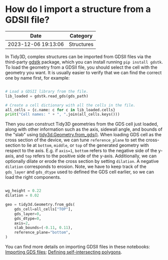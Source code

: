 # How do I import a structure from a GDSII file?

| Date       | Category    |
|------------|-------------|
| 2023-12-06 19:13:06 | Structures |


In Tidy3D, complex structures can be imported from GDSII files via the third-party [gdstk](https://heitzmann.github.io/gdstk/) package, which you can install running `pip install gdstk`. To load the geometry from a GDSII file, you should select the cell with the geometry you want. It is usually easier to verify that we can find the correct one by name first, for example:



```python

# Load a GDSII library from the file.
lib_loaded = gdstk.read_gds(gds_path)

# Create a cell dictionary with all the cells in the file.
all_cells = {c.name: c for c in lib_loaded.cells}
print("Cell names: " + ", ".join(all_cells.keys()))

```



Then you can construct Tidy3D geometries from the GDS cell just loaded, along with other information such as the axis, sidewall angle, and bounds of the "slab" using <a target="_blank" rel="noopener" href="https://docs.flexcompute.com/projects/tidy3d/en/latest/api/_autosummary/tidy3d.Geometry.html?highlight=tidy3d.Geometry#tidy3d.Geometry.from_gds">tidy3d.Geometry.from_gds()</a>. When loading GDS cell as the cross section of the device, we can tune <code>reference_plane</code> to set the cross-section to lie at <code>bottom</code>, <code>middle</code>, or <code>top</code> of the generated geometry with respect to the axis. E.g. if <code>axis=1</code>, <code>bottom</code> refers to the negative side of the y-axis, and <code>top</code> refers to the positive side of the y-axis. Additionally, we can optionally dilate or erode the cross section by setting <code>dilation</code>. A negative <code>dilation</code> corresponds to erosion. Note, we have to keep track of the <code>gds_layer</code> and <code>gds_dtype</code> used to defined the GDS cell earlier, so we can load the right components.

```python

wg_height = 0.22
dilation = 0.02

geo = tidy3d.Geometry.from_gds(
    gds_cell=all_cells["TOP"],
    gds_layer=0,
    gds_dtype=0,
    axis=2,
    slab_bounds=(-0.11, 0.11),
    reference_plane="bottom",
)

```

You can find more details on importing GDSII files in these notebooks: <a href="https://www.flexcompute.com/tidy3d/examples/notebooks/GDSImport/">Importing GDS files</a>; <a href="https://www.flexcompute.com/tidy3d/examples/notebooks/SelfIntersectingPolyslab/">Defining self-intersecting polygons</a>.
